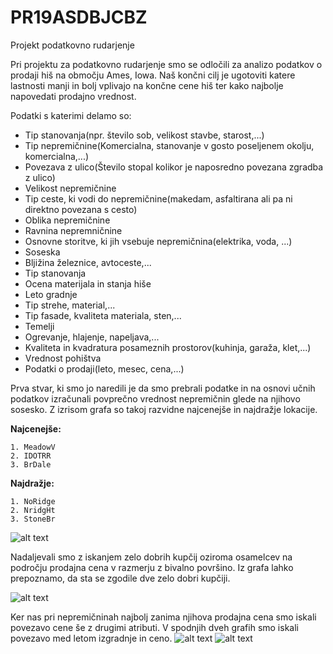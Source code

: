 # PR19ASDBJCBZ
Projekt podatkovno rudarjenje

Pri projektu za podatkovno rudarjenje smo se odločili za analizo podatkov o prodaji hiš na območju Ames, Iowa. Naš končni cilj je ugotoviti katere lastnosti manji in bolj vplivajo na končne cene hiš ter kako najbolje napovedati prodajno vrednost. 

Podatki s katerimi delamo so:
- Tip stanovanja(npr. število sob, velikost stavbe, starost,...)
- Tip nepremičnine(Komercialna, stanovanje v gosto poseljenem okolju, komercialna,...)
- Povezava z ulico(Število stopal kolikor je naposredno povezana zgradba z ulico)
- Velikost nepremičnine
- Tip ceste, ki vodi do nepremičnine(makedam, asfaltirana ali pa ni direktno povezana s cesto)
- Oblika nepremičnine
- Ravnina nepremničnine
- Osnovne storitve, ki jih vsebuje nepremičnina(elektrika, voda, ...)
- Soseska
- Bljižina železnice, avtoceste,...
- Tip stanovanja
- Ocena materijala in stanja hiše
- Leto gradnje
- Tip strehe, material,...
- Tip fasade, kvaliteta materiala, sten,...
- Temelji
- Ogrevanje, hlajenje, napeljava,...
- Kvaliteta in kvadratura posameznih prostorov(kuhinja, garaža, klet,...)
- Vrednost pohištva
- Podatki o prodaji(leto, mesec, cena,...)

Prva stvar, ki smo jo naredili je da smo prebrali podatke in na osnovi učnih podatkov izračunali povprečno vrednost nepremičnin glede na njihovo sosesko. Z izrisom grafa so takoj razvidne najcenejše in najdražje lokacije.

**Najcenejše:**

    1. MeadowV
    2. IDOTRR
    3. BrDale
**Najdražje:**

    1. NoRidge
    2. NridgHt
    3. StoneBr

![alt text](https://github.com/amadej10/PR19ASDBJCBZ/blob/master/grafi/povprecna_prodajna_cena_lokacija_izboljsano.png "Graf 1: Povprečna prodajna cena glede na lokacijo")

Nadaljevali smo z iskanjem zelo dobrih kupčij oziroma osamelcev na področju prodajna cena v razmerju z bivalno površino. Iz grafa lahko prepoznamo, da sta se zgodile dve zelo dobri kupčiji.

![alt text](https://github.com/amadej10/PR19ASDBJCBZ/blob/master/grafi/osamelci.png "Graf 2: Iskanje osamelcev")

Ker nas pri nepremičninah najbolj zanima njihova prodajna cena smo iskali povezavo cene še z drugimi atributi. V spodnjih dveh grafih  smo iskali povezavo med letom izgradnje in ceno.
![alt text](https://github.com/amadej10/PR19ASDBJCBZ/blob/master/grafi/cena_leto_gradnje.png "Graf 3: Korelacija cene in leta gradnje")
![alt text](https://github.com/amadej10/PR19ASDBJCBZ/blob/master/grafi/povprecna_cena_leto_gradnje.png "Graf 4: Povprecne cene in leta gradnje")


    
